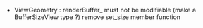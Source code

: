 - ViewGeometry : renderBuffer_ must not be modifiable (make a BufferSizeView type ?)
                 remove set_size member function
                 
